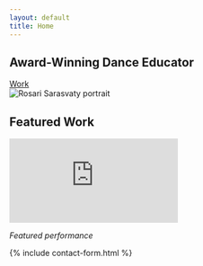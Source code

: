 ```yaml
---
layout: default
title: Home
---
```


<!-- Hero Section -->
<section class="gradient-bg py-20">
  <div class="max-w-6xl mx-auto px-4">
    <div class="grid md:grid-cols-2 gap-12 items-center">
      <div class="text-center md:text-left">
        <h1 class="text-4xl md:text-6xl font-quicksand font-bold text-white mb-4">
          Award-Winning Dance Educator
        </h1>
        <div class="mt-8">
          <a href="{{ '/work/' | relative_url }}" class="inline-block bg-white text-rose px-8 py-3 rounded-full font-medium hover:bg-gray-100 transition text-lg">
            Work
          </a>
        </div>
      </div>
      <div class="flex justify-center">
        <img src="{{ '/assets/img/rosari-profile.png' | relative_url }}" 
             alt="Rosari Sarasvaty portrait" 
             class="rounded-lg shadow-2xl max-w-full h-auto">
      </div>
    </div>
  </div>
</section>


<!-- Featured Video -->
<section class="bg-gray-50 py-16">
  <div class="max-w-4xl mx-auto px-4">
    <h2 class="text-3xl font-quicksand font-bold text-center mb-8">Featured Work</h2>
    <div class="relative pb-[56.25%] h-0 overflow-hidden rounded-lg shadow-lg">
      <iframe src="https://www.youtube.com/embed/Ee_5Jnic8SA" 
              title="Featured performance video"
              class="absolute top-0 left-0 w-full h-full"
              frameborder="0" 
              allow="accelerometer; autoplay; clipboard-write; encrypted-media; gyroscope; picture-in-picture" 
              allowfullscreen
              loading="lazy">
      </iframe>
    </div>
    <p class="text-center mt-4 text-gray-600">
      <em>Featured performance</em>
    </p>
  </div>
</section>


<!-- Contact Form -->
{% include contact-form.html %}